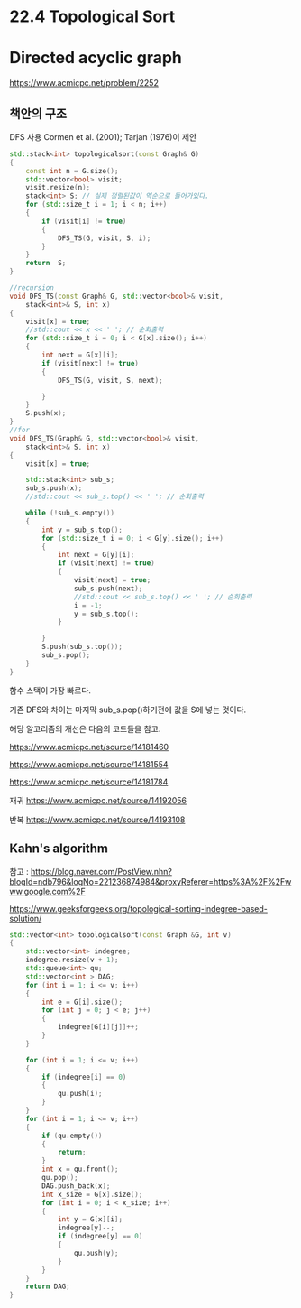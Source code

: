 
# 22.4 Topological Sort
# Directed acyclic graph

https://www.acmicpc.net/problem/2252

## 책안의 구조

DFS 사용
 Cormen et al. (2001); Tarjan (1976)이 제안

```C++
std::stack<int> topologicalsort(const Graph& G)
{
	const int n = G.size();
	std::vector<bool> visit;
	visit.resize(n);
	stack<int> S; // 실제 정렬된값이 역순으로 들어가있다.
	for (std::size_t i = 1; i < n; i++)
	{
		if (visit[i] != true)
		{
			DFS_TS(G, visit, S, i);
		}
	}
	return  S;
}
```

```C++
//recursion
void DFS_TS(const Graph& G, std::vector<bool>& visit,
	stack<int>& S, int x)
{
	visit[x] = true;
	//std::cout << x << ' '; // 순회출력
	for (std::size_t i = 0; i < G[x].size(); i++)
	{
		int next = G[x][i];
		if (visit[next] != true)
		{
			DFS_TS(G, visit, S, next);

		}
	}
	S.push(x);
}
//for
void DFS_TS(Graph& G, std::vector<bool>& visit,
	stack<int>& S, int x)
{
	visit[x] = true;

	std::stack<int> sub_s;
	sub_s.push(x);
	//std::cout << sub_s.top() << ' '; // 순회출력

	while (!sub_s.empty())
	{
		int y = sub_s.top();
		for (std::size_t i = 0; i < G[y].size(); i++)
		{
			int next = G[y][i];
			if (visit[next] != true)
			{
				visit[next] = true;
				sub_s.push(next);
				//std::cout << sub_s.top() << ' '; // 순회출력
				i = -1;
				y = sub_s.top();
			}

		}
		S.push(sub_s.top());
		sub_s.pop();
	}
}

```
함수 스택이 가장 빠르다.

기존 DFS와 차이는 마지막 sub_s.pop()하기전에 
값을 S에 넣는 것이다.



해당 알고리즘의 개선은 다음의 코드들을 참고.

https://www.acmicpc.net/source/14181460

https://www.acmicpc.net/source/14181554 

https://www.acmicpc.net/source/14181784


재귀
https://www.acmicpc.net/source/14192056 

반복
https://www.acmicpc.net/source/14193108 




## Kahn's algorithm
참고 : https://blog.naver.com/PostView.nhn?blogId=ndb796&logNo=221236874984&proxyReferer=https%3A%2F%2Fwww.google.com%2F

https://www.geeksforgeeks.org/topological-sorting-indegree-based-solution/

```C++
std::vector<int> topologicalsort(const Graph &G, int v)
{
	std::vector<int> indegree;
	indegree.resize(v + 1);
	std::queue<int> qu;
	std::vector<int > DAG;
	for (int i = 1; i <= v; i++)
	{
		int e = G[i].size();
		for (int j = 0; j < e; j++)
		{
			indegree[G[i][j]]++;
		}
	}

	for (int i = 1; i <= v; i++)
	{
		if (indegree[i] == 0)
		{
			qu.push(i);
		}
	}
	for (int i = 1; i <= v; i++)
	{
		if (qu.empty())
		{
			return;
		}
		int x = qu.front();
		qu.pop();
		DAG.push_back(x);
		int x_size = G[x].size();
		for (int i = 0; i < x_size; i++)
		{
			int y = G[x][i];
			indegree[y]--;
			if (indegree[y] == 0)
			{
				qu.push(y);
			}
		}
	}
	return DAG;
}
```